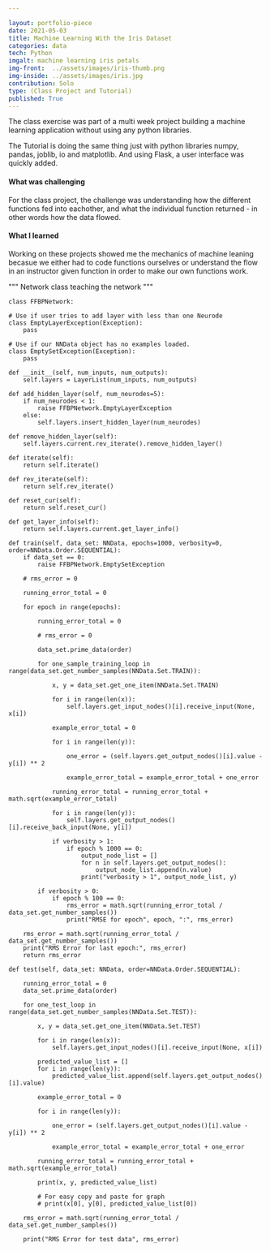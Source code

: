 ```yaml
---

layout: portfolio-piece
date: 2021-05-03
title: Machine Learning With the Iris Dataset
categories: data
tech: Python
imgalt: machine learning iris petals
img-front:  ../assets/images/iris-thumb.png
img-inside: ../assets/images/iris.jpg
contribution: Solo
type: (Class Project and Tutorial)
published: True
---
```


The class exercise was part of a multi week project building a machine learning application without using any python libraries.

The Tutorial is doing the same thing just with python libraries numpy, pandas, joblib, io and matplotlib. And using Flask, a user interface was quickly added.

#### What was challenging
For the class project, the challenge was understanding how the different functions fed into eachother, and what the individual function returned - in other words how the data flowed.

#### What I learned
Working on these projects showed me the mechanics of machine leaning becasue we either had to code functions ourselves or understand the flow in an instructor given function in order to make our own functions work.

""" Network class
    teaching the network
"""

  
    class FFBPNetwork:

    # Use if user tries to add layer with less than one Neurode
    class EmptyLayerException(Exception):
        pass

    # Use if our NNData object has no examples loaded.
    class EmptySetException(Exception):
        pass

    def __init__(self, num_inputs, num_outputs):
        self.layers = LayerList(num_inputs, num_outputs)

    def add_hidden_layer(self, num_neurodes=5):
        if num_neurodes < 1:
            raise FFBPNetwork.EmptyLayerException
        else:
            self.layers.insert_hidden_layer(num_neurodes)

    def remove_hidden_layer(self):
        self.layers.current.rev_iterate().remove_hidden_layer()

    def iterate(self):
        return self.iterate()

    def rev_iterate(self):
        return self.rev_iterate()

    def reset_cur(self):
        return self.reset_cur()

    def get_layer_info(self):
        return self.layers.current.get_layer_info()

    def train(self, data_set: NNData, epochs=1000, verbosity=0, order=NNData.Order.SEQUENTIAL):
        if data_set == 0:
            raise FFBPNetwork.EmptySetException

        # rms_error = 0

        running_error_total = 0

        for epoch in range(epochs):

            running_error_total = 0

            # rms_error = 0

            data_set.prime_data(order)

            for one_sample_training_loop in range(data_set.get_number_samples(NNData.Set.TRAIN)):

                x, y = data_set.get_one_item(NNData.Set.TRAIN)

                for i in range(len(x)):
                    self.layers.get_input_nodes()[i].receive_input(None, x[i])

                example_error_total = 0

                for i in range(len(y)):

                    one_error = (self.layers.get_output_nodes()[i].value - y[i]) ** 2

                    example_error_total = example_error_total + one_error

                running_error_total = running_error_total + math.sqrt(example_error_total)

                for i in range(len(y)):
                    self.layers.get_output_nodes()[i].receive_back_input(None, y[i])

                if verbosity > 1:
                    if epoch % 1000 == 0:
                        output_node_list = []
                        for n in self.layers.get_output_nodes():
                            output_node_list.append(n.value)
                        print("verbosity > 1", output_node_list, y)

            if verbosity > 0:
                if epoch % 100 == 0:
                    rms_error = math.sqrt(running_error_total / data_set.get_number_samples())
                    print("RMSE for epoch", epoch, ":", rms_error)

        rms_error = math.sqrt(running_error_total / data_set.get_number_samples())
        print("RMS Error for last epoch:", rms_error)
        return rms_error

    def test(self, data_set: NNData, order=NNData.Order.SEQUENTIAL):

        running_error_total = 0
        data_set.prime_data(order)

        for one_test_loop in range(data_set.get_number_samples(NNData.Set.TEST)):

            x, y = data_set.get_one_item(NNData.Set.TEST)

            for i in range(len(x)):
                self.layers.get_input_nodes()[i].receive_input(None, x[i])

            predicted_value_list = []
            for i in range(len(y)):
                predicted_value_list.append(self.layers.get_output_nodes()[i].value)

            example_error_total = 0

            for i in range(len(y)):

                one_error = (self.layers.get_output_nodes()[i].value - y[i]) ** 2

                example_error_total = example_error_total + one_error

            running_error_total = running_error_total + math.sqrt(example_error_total)

            print(x, y, predicted_value_list)

            # For easy copy and paste for graph
            # print(x[0], y[0], predicted_value_list[0])

        rms_error = math.sqrt(running_error_total / data_set.get_number_samples())

        print("RMS Error for test data", rms_error)


